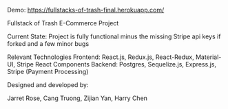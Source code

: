 Demo: https://fullstacks-of-trash-final.herokuapp.com/

Fullstack of Trash E-Commerce Project

Current State: Project is fully functional minus the missing Stripe api keys if forked and a few minor bugs

Relevant Technologies
Frontend: React.js, Redux.js, React-Redux, Material-UI, Stripe React Components
Backend: Postgres, Sequelize.js, Express.js, Stripe (Payment Processing)


Designed and developed by:

Jarret Rose,
Cang Truong,
Zijian Yan,
Harry Chen
